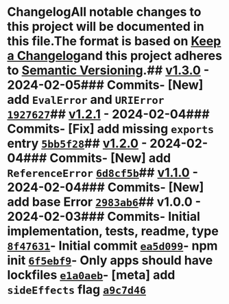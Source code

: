 # ChangelogAll notable changes to this project will be documented in this file.The format is based on [Keep a Changelog](https://keepachangelog.com/en/1.0.0/)and this project adheres to [Semantic Versioning](https://semver.org/spec/v2.0.0.html).## [v1.3.0](https://github.com/ljharb/es-errors/compare/v1.2.1...v1.3.0) - 2024-02-05### Commits- [New] add `EvalError` and `URIError` [`1927627`](https://github.com/ljharb/es-errors/commit/1927627ba68cb6c829d307231376c967db53acdf)## [v1.2.1](https://github.com/ljharb/es-errors/compare/v1.2.0...v1.2.1) - 2024-02-04### Commits- [Fix] add missing `exports` entry [`5bb5f28`](https://github.com/ljharb/es-errors/commit/5bb5f280f98922701109d6ebb82eea2257cecc7e)## [v1.2.0](https://github.com/ljharb/es-errors/compare/v1.1.0...v1.2.0) - 2024-02-04### Commits- [New] add `ReferenceError` [`6d8cf5b`](https://github.com/ljharb/es-errors/commit/6d8cf5bbb6f3f598d02cf6f30e468ba2caa8e143)## [v1.1.0](https://github.com/ljharb/es-errors/compare/v1.0.0...v1.1.0) - 2024-02-04### Commits- [New] add base Error [`2983ab6`](https://github.com/ljharb/es-errors/commit/2983ab65f7bc5441276cb021dc3aa03c78881698)## v1.0.0 - 2024-02-03### Commits- Initial implementation, tests, readme, type [`8f47631`](https://github.com/ljharb/es-errors/commit/8f476317e9ad76f40ad648081829b1a1a3a1288b)- Initial commit [`ea5d099`](https://github.com/ljharb/es-errors/commit/ea5d099ef18e550509ab9e2be000526afd81c385)- npm init [`6f5ebf9`](https://github.com/ljharb/es-errors/commit/6f5ebf9cead474dadd72b9e63dad315820a089ae)- Only apps should have lockfiles [`e1a0aeb`](https://github.com/ljharb/es-errors/commit/e1a0aeb7b80f5cfc56be54d6b2100e915d47def8)- [meta] add `sideEffects` flag [`a9c7d46`](https://github.com/ljharb/es-errors/commit/a9c7d460a492f1d8a241c836bc25a322a19cc043)
